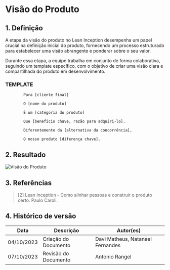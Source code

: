 # Visão do Produto  



## 1. Definição

A etapa da visão do produto no Lean Inception desempenha um papel crucial na definição inicial do produto, fornecendo um processo estruturado para estabelecer uma visão abrangente e ponderar sobre o seu valor.

Durante essa etapa, a equipe trabalha em conjunto de forma colaborativa, seguindo um template específico, com o objetivo de criar uma visão clara e compartilhada do produto em desenvolvimento.


### TEMPLATE

            Para [cliente final]

            O [nome do produto]

            É um [categoria do produto]

            Que [benefício chave, razão para adquiri-lo].

            Diferentemente da [alternativa da concorrência],

            O nosso produto [diferença chave].


## 2. Resultado

![Visão do Produto](../assets/lean-inception/visão_do_produto.png)

## 3. Referências


> [2] Lean Inception - Como alinhar pessoas e construir o produto certo. Paulo Caroli.

## 4. Histórico de versão

|**Data**|**Descrição**|**Autor(es)**|
|--------|-------------|--------------|
|04/10/2023| Criação do Documento | Davi Matheus, Natanael Fernandes |
|07/10/2023| Revisão do Documento | Antonio Rangel |
